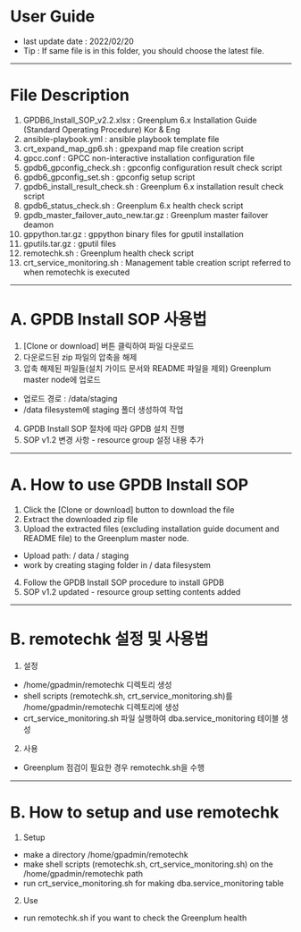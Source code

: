 # User Guide
- last update date : 2022/02/20
- Tip : If same file is in this folder, you should choose the latest file.

------------------------------------------------------------------------------------------
# File Description

1. GPDB6_Install_SOP_v2.2.xlsx : Greenplum 6.x Installation Guide (Standard Operating Procedure) Kor & Eng
2. ansible-playbook.yml : ansible playbook template file
3. crt_expand_map_gp6.sh : gpexpand map file creation script
4. gpcc.conf : GPCC non-interactive installation configuration file
5. gpdb6_gpconfig_check.sh : gpconfig configuration result check script
6. gpdb6_gpconfig_set.sh : gpconfig setup script
7. gpdb6_install_result_check.sh : Greenplum 6.x installation result check script
8. gpdb6_status_check.sh : Greenplum 6.x health check script
9. gpdb_master_failover_auto_new.tar.gz : Greenplum master failover deamon
10. gppython.tar.gz : gppython binary files for gputil installation
11. gputils.tar.gz : gputil files
12. remotechk.sh : Greenplum health check script
13. crt_service_monitoring.sh : Management table creation script referred to when remotechk is executed

------------------------------------------------------------------------------------------
# A. GPDB Install SOP 사용법

1. [Clone or download] 버튼 클릭하여 파일 다운로드
2. 다운로드된 zip 파일의 압축을 해제
3. 압축 해제된 파일들(설치 가이드 문서와 README 파일을 제외) Greenplum master node에 업로드
  -	업로드 경로 : /data/staging
  -	/data filesystem에 staging 폴더 생성하여 작업
4. GPDB Install SOP 절차에 따라 GPDB 설치 진행
5. SOP v1.2 변경 사항 - resource group 설정 내용 추가

------------------------------------------------------------------------------------------
# A. How to use GPDB Install SOP

1. Click the [Clone or download] button to download the file
2. Extract the downloaded zip file
3. Upload the extracted files (excluding installation guide document and README file) to the Greenplum master node.
  -	Upload path: / data / staging
  -	work by creating staging folder in / data filesystem
4. Follow the GPDB Install SOP procedure to install GPDB
5. SOP v1.2 updated - resource group setting contents added

------------------------------------------------------------------------------------------
# B. remotechk 설정 및 사용법

1. 설정
  - /home/gpadmin/remotechk 디렉토리 생성
  - shell scripts (remotechk.sh, crt_service_monitoring.sh)를 /home/gpadmin/remotechk 디렉토리에 생성
  - crt_service_monitoring.sh 파일 실행하여 dba.service_monitoring 테이블 생성
2. 사용
  - Greenplum 점검이 필요한 경우 remotechk.sh을 수행
------------------------------------------------------------------------------------------
# B. How to setup and use remotechk

1. Setup
  - make a directory /home/gpadmin/remotechk
  - make shell scripts (remotechk.sh, crt_service_monitoring.sh) on the /home/gpadmin/remotechk path
  - run crt_service_monitoring.sh for making dba.service_monitoring table
2. Use
  - run remotechk.sh if you want to check the Greenplum health
